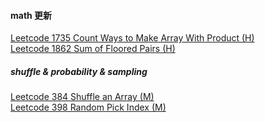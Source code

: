 #### math 更新

[Leetcode 1735 Count Ways to Make Array With Product (H)](https://github.com/zjkang/ds_algorithm/blob/main/python/math/leetcode_1735_count_ways_to_make_array_with_product.py)\
[Leetcode 1862 Sum of Floored Pairs (H)](https://github.com/zjkang/ds_algorithm/blob/main/python/math/leetcode_1862_sum_of_floored_pairs.py)

##### shuffle & probability & sampling
[Leetcode 384 Shuffle an Array (M)](https://github.com/zjkang/ds_algorithm/blob/main/python/math/leetcode_0384_shuffle_an_array.py)\
[Leetcode 398 Random Pick Index (M)](https://github.com/zjkang/ds_algorithm/blob/main/python/math/leetcode_0398_random_pick_index.py)
